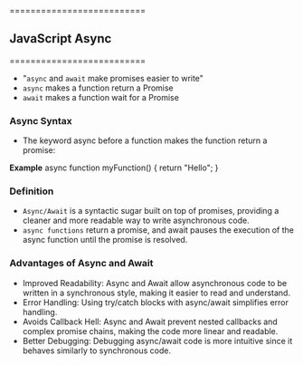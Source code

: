 ==========================

## JavaScript Async

==========================

- "`async` and `await` make promises easier to write"
- `async` makes a function return a Promise
- `await` makes a function wait for a Promise

### Async Syntax

- The keyword async before a function makes the function return a promise:

**Example**
async function myFunction() {
return "Hello";
}

### Definition

- `Async/Await` is a syntactic sugar built on top of promises, providing a cleaner and more readable way to write asynchronous code.
- `async functions` return a promise, and await pauses the execution of the async function until the promise is resolved.

### Advantages of Async and Await

- Improved Readability: Async and Await allow asynchronous code to be written in a synchronous style, making it easier to read and understand.
- Error Handling: Using try/catch blocks with async/await simplifies error handling.
- Avoids Callback Hell: Async and Await prevent nested callbacks and complex promise chains, making the code more linear and readable.
- Better Debugging: Debugging async/await code is more intuitive since it behaves similarly to synchronous code.
